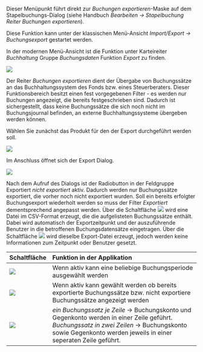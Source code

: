 Dieser Menüpunkt führt direkt zur *Buchungen exportieren*-Maske auf dem Stapelbuchungs-Dialog (siehe Handbuch *Bearbeiten → Stapelbuchung Reiter Buchungen exportieren*).

Diese Funktion kann unter der klassischen Menü-Ansicht *Import/Export → Buchungsexport* gestartet werden.

In der modernen Menü-Ansicht ist die Funktion unter Karteireiter *Buchhaltung* Gruppe *Buchungsdaten* Funktion *Export* zu finden.

![](http://xpecto.github.io/docs/xpecto/Import_Export/Buchungsexport/Export_menue.png)

Der Reiter *Buchungen exportieren* dient der Übergabe von Buchungssätze an das Buchhaltungssystem des Fonds bzw. eines Steuerberaters. Dieser Funktionsbereich besitzt einen fest vorgegebenen Filter - es werden nur Buchungen angezeigt, die bereits festgeschrieben sind. Dadurch ist sichergestellt, dass keine Buchungssätze die sich noch nicht im Buchungsjournal befinden, an externe Buchhaltungssysteme übergeben werden können. 

Wählen Sie zunächst das Produkt für den der Export durchgeführt werden soll.

![](http://xpecto.github.io/docs/xpecto/Import_Export/Buchungsexport/Produkt_waehlen.png)

Im Anschluss öffnet sich der Export Dialog.

![](http://xpecto.github.io/docs/xpecto/Import_Export/Buchungsexport/Buchungsexporte_Main.png)


Nach dem Aufruf des Dialogs ist der Radiobutton in der Feldgruppe Exportiert *nicht exportiert* aktiv. Dadurch werden nur Buchungssätze exportiert, die vorher noch nicht exportiert wurden. Soll ein bereits erfolgter Buchungsexport wiederholt werden so muss der Filter *Exportiert* dementsprechend angepasst werden. 
Über die Schaltfläche ![](http://xpecto.github.io/docs/xpecto/Import_Export/Buchungsexport/Button_Export.png) wird eine Datei im CSV-Format erzeugt, die die aufgelisteten Buchungssätze enthält. Dabei wird automatisch der Exportzeitpunkt und der auszuführende Benutzer in die betroffenen Buchungsdatensätze eingetragen. Über die Schaltfläche ![](http://xpecto.github.io/docs/xpecto/Import_Export/Buchungsexport/Button_Testexport.png) wird dieselbe Export-Datei erzeugt, jedoch werden keine Informationen zum Zeitpunkt oder Benutzer gesetzt.

| Schaltfläche      |  Funktion in der Applikation     |  
| ------------- |:-------------| 
| ![](http://xpecto.github.io/docs/xpecto/Import_Export/Buchungsexport/Buchungsperiode.png)     | Wenn aktiv kann eine beliebige Buchungsperiode ausgewählt werden|
| ![](http://xpecto.github.io/docs/xpecto/Import_Export/Buchungsexport/Exportiert.png)  | Wenn aktiv kann gewählt werden ob bereits exportierte Buchungssätze bzw. nicht exportiere Buchungssätze angezeigt werden   |
| ![](http://xpecto.github.io/docs/xpecto/Import_Export/Buchungsexport/Exportoptionen.png)  | *ein Buchungssatz je Zeile* -> Buchungskonto und Gegenkonto werden in einer Zeile geführt. *Buchungssatz in zwei Zeilen* -> Buchungskonto sowie Gegenkonto werden jeweils in einer seperaten Zeile geführt. |  